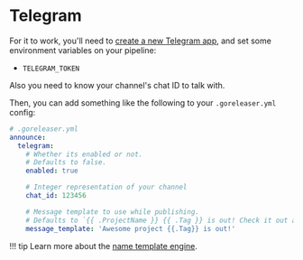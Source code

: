# Telegram

For it to work, you'll need to [create a new Telegram app](https://core.telegram.org/bots), and set
some environment variables on your pipeline:

- `TELEGRAM_TOKEN`

Also you need to know your channel's chat ID to talk with.

Then, you can add something like the following to your `.goreleaser.yml` config:

```yaml
# .goreleaser.yml
announce:
  telegram:
    # Whether its enabled or not.
    # Defaults to false.
    enabled: true

    # Integer representation of your channel
    chat_id: 123456

    # Message template to use while publishing.
    # Defaults to `{{ .ProjectName }} {{ .Tag }} is out! Check it out at {{ trimsuffix .GitURL ".git" }}/releases/tag/{{ .Tag }}`
    message_template: 'Awesome project {{.Tag}} is out!'
```

!!! tip
    Learn more about the [name template engine](/customization/templates/).
